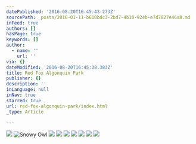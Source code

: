 ```yaml
---
datePublished: '2016-08-20T16:45:43.273Z'
sourcePath: _posts/2016-01-11-b618bdc3-2bd7-4b10-924b-e7d7827e46a8.md
inFeed: true
authors: []
hasPage: true
keywords: []
author:
  - name: ''
    url: ''
via: {}
dateModified: '2016-08-20T16:45:38.383Z'
title: Red Fox Algonquin Park
publisher: {}
description: ''
inLanguage: null
inNav: true
starred: true
url: red-fox-algonquin-park/index.html
_type: Article

---
```

![](https://s3-us-west-2.amazonaws.com/the-grid-img/p/de7141949444c8dd81379c918ee3b4c75ceb72f6.jpg)
![Snowy Owl](https://s3-us-west-2.amazonaws.com/the-grid-img/p/b3d92438fe739b6edc2bc1d1c0dc845f63462ff3.jpg)
![](https://s3-us-west-2.amazonaws.com/the-grid-img/p/3ca98fcc2fa440a9774aa456070a449e5ea10996.jpg)
![](https://s3-us-west-2.amazonaws.com/the-grid-img/p/b020fd859a740402d0bb69dcd563e41ea191fdf5.jpg)
![](https://s3-us-west-2.amazonaws.com/the-grid-img/p/6285b4c894e826df7d3364ff00c7a3fcd4043bae.jpg)
![](https://s3-us-west-2.amazonaws.com/the-grid-img/p/f82f4b99782faaae30ce2cef02b83a0e642fbbfc.jpg)
![](https://s3-us-west-2.amazonaws.com/the-grid-img/p/2969680b064331384fa21bdddeb53964b9ac9f12.jpg)
![](https://s3-us-west-2.amazonaws.com/the-grid-img/p/55bca294efb905e9a0c5c9c0c21e741a3373eb85.jpg)
![](https://s3-us-west-2.amazonaws.com/the-grid-img/p/7113ee9278a2f483fb2732f0ca900727c12efb86.jpg)